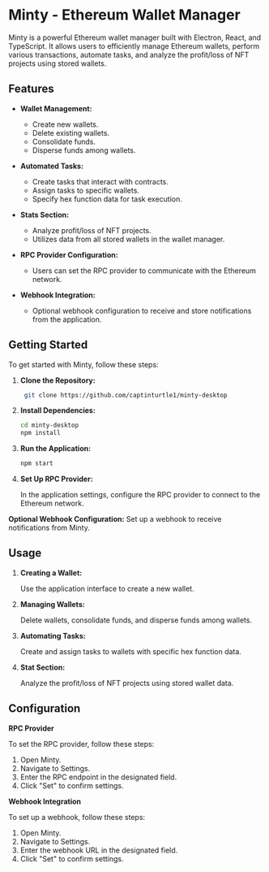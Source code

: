 # Minty - Ethereum Wallet Manager

Minty is a powerful Ethereum wallet manager built with Electron, React, and TypeScript. It allows users to efficiently manage Ethereum wallets, perform various transactions, automate tasks, and analyze the profit/loss of NFT projects using stored wallets.

## Features

- **Wallet Management:**
  - Create new wallets.
  - Delete existing wallets.
  - Consolidate funds.
  - Disperse funds among wallets.

- **Automated Tasks:**
  - Create tasks that interact with contracts.
  - Assign tasks to specific wallets.
  - Specify hex function data for task execution.

- **Stats Section:**
  - Analyze profit/loss of NFT projects.
  - Utilizes data from all stored wallets in the wallet manager.

- **RPC Provider Configuration:**
  - Users can set the RPC provider to communicate with the Ethereum network.

- **Webhook Integration:**
  - Optional webhook configuration to receive and store notifications from the application.

## Getting Started

To get started with Minty, follow these steps:

1. **Clone the Repository:**
   ```bash
    git clone https://github.com/captinturtle1/minty-desktop
2. **Install Dependencies:**
    ```bash
    cd minty-desktop
    npm install
2. **Run the Application:**
    ```bash
    npm start
3. **Set Up RPC Provider:**

    In the application settings, configure the RPC provider to connect to the Ethereum network.

**Optional Webhook Configuration:**
  Set up a webhook to receive notifications from Minty.

## Usage

1. **Creating a Wallet:**

      Use the application interface to create a new wallet.

2. **Managing Wallets:**

      Delete wallets, consolidate funds, and disperse funds among wallets.

3. **Automating Tasks:**

      Create and assign tasks to wallets with specific hex function data.

4. **Stat Section:**

      Analyze the profit/loss of NFT projects using stored wallet data.

## Configuration
**RPC Provider**

To set the RPC provider, follow these steps:
  1. Open Minty.
  2. Navigate to Settings.
  3. Enter the RPC endpoint in the designated field.
  4. Click "Set" to confirm settings.

**Webhook Integration**

To set up a webhook, follow these steps:

  1. Open Minty.
  2. Navigate to Settings.
  3. Enter the webhook URL in the designated field.
  4. Click "Set" to confirm settings.
